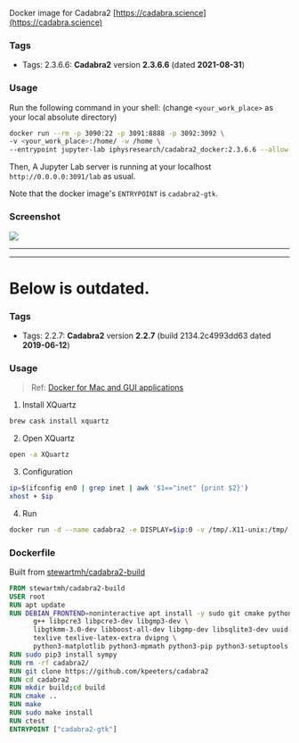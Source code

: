 Docker image for Cadabra2 [https://cadabra.science](https://cadabra.science)

### Tags

- Tags: 2.3.6.6:  **Cadabra2** version **2.3.6.6** (dated **2021-08-31**)

### Usage

Run the following command in your shell: (change `<your_work_place>` as your local absolute directory)

```bash
docker run --rm -p 3090:22 -p 3091:8888 -p 3092:3092 \
-v <your_work_place>:/home/ -w /home \
--entrypoint jupyter-lab iphysresearch/cadabra2_docker:2.3.6.6 --allow-root
```

Then, A Jupyter Lab server is running at your localhost `http://0.0.0.0:3091/lab` as usual.

Note that the docker image's `ENTRYPOINT` is `cadabra2-gtk`.

### Screenshot

![](https://vip1.loli.io/2021/08/31/Tne5SaUyZAX1VhM.png)


---
---
# **Below is outdated.**

### Tags

- Tags: 2.2.7:  **Cadabra2** version **2.2.7** (build 2134.2c4993dd63 dated **2019-06-12**)


### Usage

> Ref: [Docker for Mac and GUI applications](https://fredrikaverpil.github.io/2016/07/31/docker-for-mac-and-gui-applications/)

1. Install XQuartz

``` bash
brew cask install xquartz
```

2. Open XQuartz

``` bash
open -a XQuartz
```

3. Configuration

``` bash
ip=$(ifconfig en0 | grep inet | awk '$1=="inet" {print $2}')
xhost + $ip
```

4. Run

``` bash
docker run -d --name cadabra2 -e DISPLAY=$ip:0 -v /tmp/.X11-unix:/tmp/.X11-unix iphysresearch/cadabra2_docker:2.2.7
```


### Dockerfile

Built from [stewartmh/cadabra2-build](https://hub.docker.com/r/stewartmh/cadabra2-build)

``` dockerfile
FROM stewartmh/cadabra2-build
USER root
RUN apt update 
RUN DEBIAN_FRONTEND=noninteractive apt install -y sudo git cmake python3-dev \
      g++ libpcre3 libpcre3-dev libgmp3-dev \
      libgtkmm-3.0-dev libboost-all-dev libgmp-dev libsqlite3-dev uuid-dev  \
      texlive texlive-latex-extra dvipng \
      python3-matplotlib python3-mpmath python3-pip python3-setuptools
RUN sudo pip3 install sympy
RUN rm -rf cadabra2/
RUN git clone https://github.com/kpeeters/cadabra2
RUN cd cadabra2
RUN mkdir build;cd build
RUN cmake ..
RUN make
RUN sudo make install
RUN ctest
ENTRYPOINT ["cadabra2-gtk"]
```
